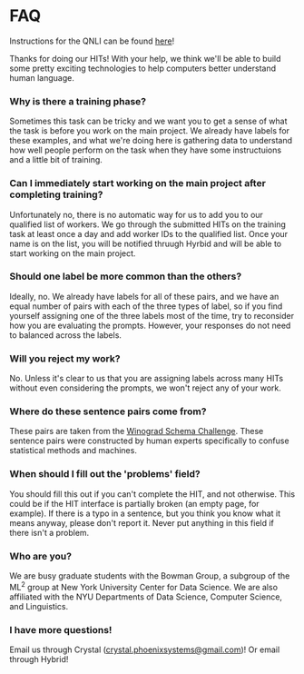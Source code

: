 # FAQ

Instructions for the QNLI can be found [here](https://nyu-mll.github.io/GLUE-human-performance/wnli.html)!

Thanks for doing our HITs! With your help, we think we'll be able to build some pretty exciting technologies to help computers better understand human language.


### Why is there a training phase?
Sometimes this task can be tricky and we want you to get a sense of what the task is before you work on the main project. We already have labels for these examples, and what we're doing here is gathering data to understand how well people perform on the task when they have some instructuions and a little bit of training. 

### Can I immediately start working on the main project after completing training?
Unfortunately no, there is no automatic way for us to add you to our qualified list of workers. We go through the submitted HITs on the training task at least once a day and add worker IDs to the qualified list. Once your name is on the list, you will be notified thruugh Hyrbid and will be able to start working on the main project. 

### Should one label be more common than the others?
Ideally, no. We already have labels for all of these pairs, and we have an equal number of pairs with each of the three types of label, so if you find yourself assigning one of the three labels most of the time, try to reconsider how you are evaluating the prompts. However, your responses do not need to balanced across the labels.

### Will you reject my work?
No. Unless it's clear to us that you are assigning labels across many HITs without even considering the prompts, we won't reject any of your work.

### Where do these sentence pairs come from?
These pairs are taken from the [Winograd Schema Challenge](https://cs.nyu.edu/faculty/davise/papers/WinogradSchemas/WS.html). These sentence pairs were constructed by human experts specifically to confuse statistical methods and machines.

### When should I fill out the 'problems' field?
You should fill this out if you can't complete the HIT, and not otherwise. This could be if the HIT interface is partially broken (an empty page, for example). If there is a typo in a sentence, but you think you know what it means anyway, please don't report it. Never put anything in this field if there isn't a problem.

### Who are you?
We are busy graduate students with the Bowman Group, a subgroup of the ML<sup>2</sup> group at New York University Center for Data Science. We are also affiliated with the NYU Departments of Data Science, Computer Science, and Linguistics.

### I have more questions!
Email us through Crystal (crystal.phoenixsystems@gmail.com)! Or email through Hybrid!
